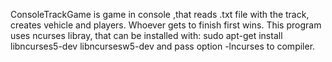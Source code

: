 ConsoleTrackGame is game in console ,that reads .txt file with the  track, creates vehicle and players. Whoever gets to finish first wins. 
This program uses ncurses libray, that can be installed with: sudo apt-get install libncurses5-dev libncursesw5-dev  and pass option -lncurses to compiler.
